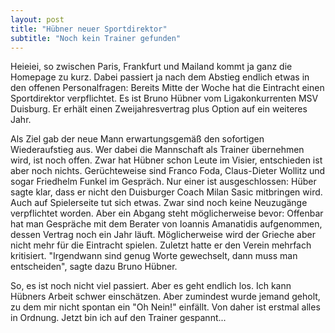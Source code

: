 ```yaml
---
layout: post
title: "Hübner neuer Sportdirektor"
subtitle: "Noch kein Trainer gefunden"
---
```


Heieiei, so zwischen Paris, Frankfurt und Mailand kommt ja ganz die Homepage zu kurz. Dabei passiert ja nach dem Abstieg endlich etwas in den offenen Personalfragen: Bereits Mitte der Woche hat die Eintracht einen Sportdirektor verpflichtet. Es ist Bruno Hübner vom Ligakonkurrenten MSV Duisburg. Er erhält einen Zweijahresvertrag plus Option auf ein weiteres Jahr. 

Als Ziel gab der neue Mann erwartungsgemäß den sofortigen Wiederaufstieg aus. Wer dabei die Mannschaft als Trainer übernehmen wird, ist noch offen. Zwar hat Hübner schon Leute im Visier, entschieden ist aber noch nichts. Gerüchteweise sind Franco Foda, Claus-Dieter Wollitz und sogar Friedhelm Funkel im Gespräch. Nur einer ist ausgeschlossen: Hüber sagte klar, dass er nicht den Duisburger Coach Milan Sasic mitbringen wird.  
Auch auf Spielerseite tut sich etwas. Zwar sind noch keine Neuzugänge verpflichtet worden. Aber ein Abgang steht möglicherweise bevor: Offenbar hat man Gespräche mit dem Berater von Ioannis Amanatidis aufgenommen, dessen Vertrag noch ein Jahr läuft. Möglicherweise wird der Grieche aber nicht mehr für die Eintracht spielen. Zuletzt hatte er den Verein mehrfach kritisiert. "Irgendwann sind genug Worte gewechselt, dann muss man entscheiden", sagte dazu Bruno Hübner.

So, es ist noch nicht viel passiert. Aber es geht endlich los. Ich kann Hübners Arbeit schwer einschätzen. Aber zumindest wurde jemand geholt, zu dem mir nicht spontan ein "Oh Nein!" einfällt. Von daher ist erstmal alles in Ordnung. Jetzt bin ich auf den Trainer gespannt...
